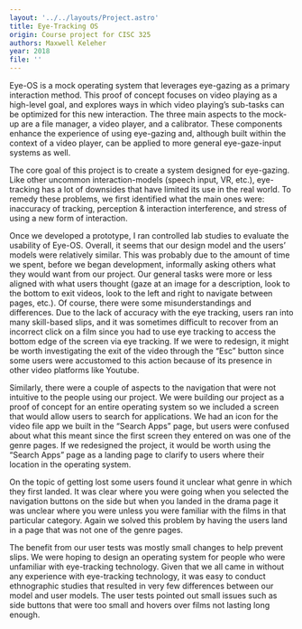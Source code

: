```yaml
---
layout: '../../layouts/Project.astro'
title: Eye-Tracking OS
origin: Course project for CISC 325
authors: Maxwell Keleher
year: 2018
file: ''
---
```

Eye-OS is a mock operating system that leverages eye-gazing as a primary interaction method. This proof of concept focuses on video playing as a high-level goal, and explores ways in which video playing’s sub-tasks can be optimized for this new interaction. The three main aspects to the mock-up are a file manager, a video player, and a calibrator. These components enhance the experience of using eye-gazing and, although built within the context of a video player, can be applied to more general eye-gaze-input systems as well.

The core goal of this project is to create a system designed for eye-gazing. Like other uncommon interaction-models (speech input, VR, etc.), eye-tracking has a lot of downsides that have limited its use in the real world. To remedy these problems, we first identified what the main ones were: inaccuracy of tracking, perception & interaction interference, and stress of using a new form of interaction.

Once we developed a prototype, I ran controlled lab studies to evaluate the usability of Eye-OS. Overall, it seems that our design model and the users’ models were relatively similar. This was probably due to the amount of time we spent, before we began development, informally asking others what they would want from our project. Our general tasks were more or less aligned with what users thought (gaze at an image for a description, look to the bottom to exit videos, look to the left and right to navigate between pages, etc.). Of course, there were some misunderstandings and differences. Due to the lack of accuracy with the eye tracking, users ran into many skill-based slips, and it was sometimes difficult to recover from an incorrect click on a film since you had to use eye tracking to access the bottom edge of the screen via eye tracking. If we were to redesign, it might be worth investigating the exit of the video through the “Esc” button since some users were accustomed to this action because of its presence in other video platforms like Youtube.

Similarly, there were a couple of aspects to the navigation that were not intuitive to the people using our project. We were building our project as a proof of concept for an entire operating system so we included a screen that would allow users to search for applications. We had an icon for the video file app we built in the “Search Apps” page, but users were confused about what this meant since the first screen they entered on was one of the genre pages. If we redesigned the project, it would be worth using the “Search Apps” page as a landing page to clarify to users where their location in the operating system.

On the topic of getting lost some users found it unclear what genre in which they first landed. It was clear where you were going when you selected the navigation buttons on the side but when you landed in the drama page it was unclear where you were unless you were familiar with the films in that particular category. Again we solved this problem by having the users land in a page that was not one of the genre pages. 

The benefit from our user tests was mostly small changes to help prevent slips. We were hoping to design an operating system for people who were unfamiliar with eye-tracking technology. Given that we all came in without any experience with eye-tracking technology, it was easy to conduct ethnographic studies that resulted in very few differences between our model and user models. The user tests pointed out small issues such as side buttons that were too small and hovers over films not lasting long enough. 